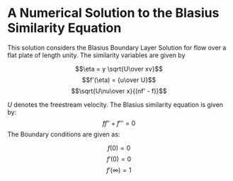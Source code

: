 # A Numerical Solution to the Blasius Similarity Equation

This solution considers the Blasius Boundary Layer Solution for flow over a flat plate of length unity.
The similarity variables are given by

$$\eta = y \sqrt{U\over xv}$$
$$f'(\eta) = {u\over U}$$
$$\sqrt{U\nu\over x}{(nf' - f)}$$

$U$ denotes the freestream velocity.
The Blasius similarity equation is given by:
$$ff'' + f''' = 0$$
The Boundary conditions are given as:

$$f(0) = 0$$
$$f'(0) = 0$$
$$f'(\infty) = 1$$
